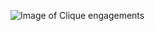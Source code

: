 ![Image of Clique engagements](https://avatars.githubusercontent.com/u/83251815?s=400&u=3d79395ed8cba7246f6576d49b68f4d4a0e54609&v=4)
